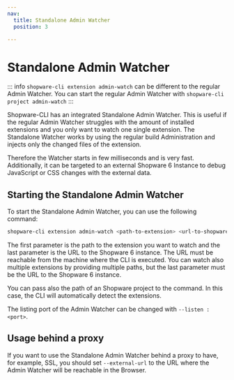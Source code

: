```yaml
---
nav:
  title: Standalone Admin Watcher
  position: 3

---
```


# Standalone Admin Watcher

::: info
`shopware-cli extension admin-watch` can be different to the regular Admin Watcher. You can start the regular Admin Watcher with `shopware-cli project admin-watch`
:::

Shopware-CLI has an integrated Standalone Admin Watcher. This is useful if the regular Admin Watcher struggles with the amount of installed extensions and you only want to watch one single extension. The Standalone Watcher works by using the regular build Administration and injects only the changed files of the extension.

Therefore the Watcher starts in few milliseconds and is very fast. Additionally, it can be targeted to an external Shopware 6 Instance to debug JavaScript or CSS changes with the external data.

## Starting the Standalone Admin Watcher

To start the Standalone Admin Watcher, you can use the following command:

```bash
shopware-cli extension admin-watch <path-to-extension> <url-to-shopware>
```

The first parameter is the path to the extension you want to watch and the last parameter is the URL to the Shopware 6 instance. The URL must be reachable from the machine where the CLI is executed. You can watch also multiple extensions by providing multiple paths, but the last parameter must be the URL to the Shopware 6 instance.

You can pass also the path of an Shopware project to the command. In this case, the CLI will automatically detect the extensions.

The listing port of the Admin Watcher can be changed with `--listen :<port>`.

## Usage behind a proxy

If you want to use the Standalone Admin Watcher behind a proxy to have, for example, SSL, you should set `--external-url` to the URL where the Admin Watcher will be reachable in the Browser.
